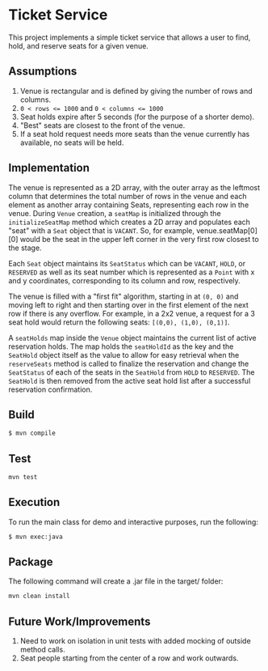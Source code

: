 # Ticket Service

This project implements a simple ticket service that allows a user to find, hold, and reserve seats for a given venue.

## Assumptions

1. Venue is rectangular and is defined by giving the number of rows and columns.
2. `0 < rows <= 1000` and `0 < columns <= 1000`
3. Seat holds expire after 5 seconds (for the purpose of a shorter demo).
4. "Best" seats are closest to the front of the venue.
5. If a seat hold request needs more seats than the venue currently has available, no seats will be held.

## Implementation

The venue is represented as a 2D array, with the outer array as the leftmost column that determines the total number of rows in the venue and each element as another array containing Seats, representing each row in the venue. During `Venue` creation, a `seatMap` is initialized through the `initializeSeatMap` method which creates a 2D array and populates each "seat" with a `Seat` object that is `VACANT`. So, for example, venue.seatMap[0][0] would be the seat in the upper left corner in the very first row closest to the stage. 

Each `Seat` object maintains its `SeatStatus` which can be `VACANT`, `HOLD`, or `RESERVED` as well as its seat number which is represented as a `Point` with x and y coordinates, corresponding to its column and row, respectively. 

The venue is filled with a "first fit" algorithm, starting in at `(0, 0)` and moving left to right and then starting over in the first element of the next row if there is any overflow. For example, in a 2x2 venue, a request for a 3 seat hold would return the following seats: `[(0,0), (1,0), (0,1)]`.

A `seatHolds` map inside the `Venue` object maintains the current list of active reservation holds. The map holds the `seatHoldId` as the key and the `SeatHold` object itself as the value to allow for easy retrieval when the `reserveSeats` method is called to finalize the reservation and change the `SeatStatus` of each of the seats in the `SeatHold` from `HOLD` to `RESERVED`. The `SeatHold` is then removed from the active seat hold list after a successful reservation confirmation.

## Build
```bash
$ mvn compile
```

## Test
```bash
mvn test
```

## Execution
To run the main class for demo and interactive purposes, run the following:
```bash
$ mvn exec:java
```

## Package
The following command will create a .jar file in the target/ folder:
```bash
mvn clean install
```

## Future Work/Improvements

1. Need to work on isolation in unit tests with added mocking of outside method calls.
2. Seat people starting from the center of a row and work outwards.
